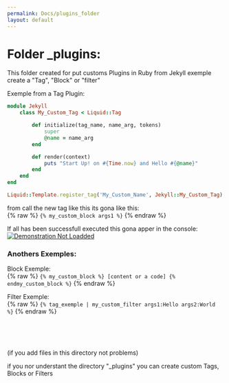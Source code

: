 ```yaml
---
permalink: Docs/plugins_folder
layout: default
---
```


<h1>Folder _plugins:</h1>

This folder created for put customs Plugins in Ruby from Jekyll exemple create a "Tag", "Block" or "filter"

Exemple from a Tag Plugin:

```rb
module Jekyll
    class My_Custom_Tag < Liquid::Tag

        def initialize(tag_name, name_arg, tokens)
            super
            @name = name_arg
        end

        def render(context)
            puts "Start Up! on #{Time.now} and Hello #{@name}"
        end
    end
end

Liquid::Template.register_tag('My_Custom_Name', Jekyll::My_Custom_Tag)
```

from call the new tag like this its gona like this: <br>
{% raw %}
`{% my_custom_block args1 %}`
{% endraw %}

If all has been successfull executed this gona apper in the console:<br>
<a href="{{site.url}}/Assets/Images/TagstartupImg.png"><img src="{{site.url}}/Assets/Imgs/TagstartupImg.png" alt="Demonstration Not Loadded"></a>

<h3>Anothers Exemples:</h3>

Block Exemple: <br>
{% raw %}
`{% my_custom_block %} [content or a code] {% endmy_custom_block %}`
{% endraw %}

Filter Exemple: <br>
{% raw %}
`{% tag_exemple | my_custom_filter args1:Hello args2:World %}`
{% endraw %}

<br><br><br>

(if you add files in this directory not problems)

if you nor understant the directory "\_plugins" you can create custom Tags, Blocks or Filters
